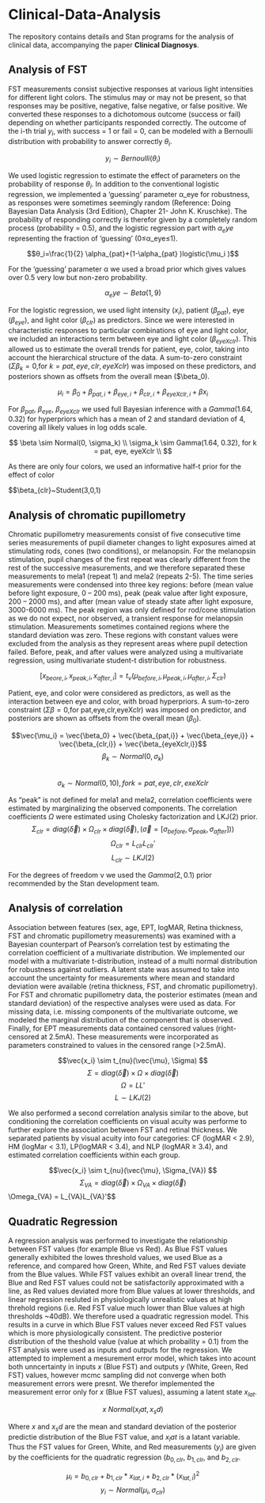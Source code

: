 # Clinical-Data-Analysis

The repository contains details and Stan programs for the analysis of clinical data, accompanying the paper **Clinical Diagnosys**.

## Analysis of FST

FST measurements consist subjective responses at various light intensities for different light colors. The stimulus may or may not be present, so that responses may be positive, negative, false negative, or false positive. We converted these responses to a dichotomous outcome (success or fail) depending on whether participants responded correctly. The outcome of the i-th trial $y_i$, with success = 1 or fail = 0, can be modeled with a Bernoulli distribution with probability to answer correctly $　\theta_i　$. 

$$y_i \sim Bernoulli(\theta_i)$$

We used logistic regression to estimate the effect of parameters on the probability of response $θ_i$. In addition to the conventional logistic regression, we implemented a ‘guessing’ parameter α_eye for robustness, as responses were sometimes seemingly random (Reference: Doing Bayesian Data Analysis (3rd Edition), Chapter 21- John K. Kruschke). The probability of responding correctly is therefor given by a completely random process (probability = 0.5), and the logistic regression part with $α_eye$ representing the fraction of ‘guessing’ (0≤α_eye≤1).

$$θ_i=\frac{1}{2} \alpha_{pat}+(1-\alpha_{pat} )logistic(\mu_i )$$

For the ‘guessing’ parameter α we used a broad prior which gives values over 0.5 very low but non-zero probability.

$$α_eye \sim Beta(1,9)$$

For the logistic regression, we used light intensity ($x_i$), patient ($\beta_{pat}$), eye ($\beta_{eye}$), and light color ($\beta_{clr}$) as predictors. Since we were interested in characteristic responses to particular combinations of eye and light color, we included an interactions term between eye and light color ($\beta_{eyeXclr}$). This allowed us to estimate the overall trends for patient, eye, color, taking into account the hierarchical structure of the data. A sum-to-zero constraint ($\Sigma\beta_k=0$,for $k=pat,eye,clr,eyeXclr$) was imposed on these predictors, and posteriors shown as offsets from the overall mean ($\beta_0).

$$\mu_i=\beta_0+\beta_{pat,i}+\beta_{eye,i}+\beta_{clr,i}+\beta_{eyeXclr,i}+\beta x_i$$

For $\beta_{pat}$, $\beta_{eye}$, $\beta_{eyeXclr}$ we used full Bayesian inference with a $Gamma(1.64,0.32)$ for hyperpriors which has a mean of 2 and standard deviation of 4, covering all likely values in log odds scale.

$$
\beta \sim Normal(0, \sigma_k) \\
\sigma_k \sim Gamma(1.64, 0.32), for k = pat, eye, eyeXclr \\
$$

As there are only four colors, we used an informative half-t prior for the effect of color 

$$\beta_{clr}~Student(3,0,1)

## Analysis of chromatic pupillometry

Chromatic pupillometry measurements consist of five consecutive time series measurements of pupil diameter changes to light exposures aimed at stimulating rods, cones (two conditions), or melanopsin. For the melanopsin stimulation, pupil changes of the first repeat was clearly different from the rest of the successive measurements, and we therefore separated these measurements to mela1 (repeat 1) and mela2 (repeats 2-5). The time series measurements were condensed into three key regions: before (mean value before light exposure, 0 – 200 ms), peak (peak value after light exposure, 200 – 2000 ms), and after (mean value of steady state after light exposure, 3000-6000 ms). The peak region was only defined for rod/cone stimulation as we do not expect, nor observed, a transient response for melanopsin stimulation. Measurements sometimes contained regions where the standard deviation was zero. These regions with constant values were excluded from the analysis as they represent areas where pupil detection failed. Before, peak, and after values were analyzed using a multivariate regression, using multivariate student-t distribution for robustness. 

$$[x_{beore,i},x_{peak,i},x_{after,i} ] = t_{\nu} (μ_{before,i},μ_{peak,i},μ_{after,i}, \Sigma_{clr})$$

Patient, eye, and color were considered as predictors, as well as the interaction between eye and color, with broad hyperpriors. A sum-to-zero constraint ($\Sigma\beta=0$,for pat,eye,clr,eyeXclr) was imposed on predictor, and posteriors are shown as offsets from the overall mean ($\beta_0$).

$$\vec{\mu_i} = \vec{\beta_0} + \vec{\beta_{pat,i}} + \vec{\beta_{eye,i}} + \vec{\beta_{clr,i}} + \vec{\beta_{eyeXclr,i}}$$
$$\beta_k \sim Normal(0, \sigma_k)$$  
$$\sigma_k \sim Normal(0,10), for k=pat,eye,clr,exeXclr $$

As “peak” is not defined for mela1 and mela2, correlation coefficients were estimated by marginalizing the observed components. The correlation coefficients $\Omega$ were estimated using Cholesky factorization and LKJ(2) prior.
$$\Sigma_{clr} = diag(\vec{\delta}) \times \Omega_{clr} \times diag(\vec{\delta}), (\vec{\sigma} = [\sigma_{before}, \sigma_{peak}, \sigma_{after}]))$$
$$\Omega_{clr} = L_{clr} L_{clr}'$$
$$L_{clr} \sim LKJ(2)$$

For the degrees of freedom ν we used the $Gamma(2,0.1)$ prior recommended by the Stan development team.

## Analysis of correlation 

Association between features (sex, age, EPT, logMAR, Retina thickness, FST and chromatic pupillometry measurements) was examined with a Bayesian counterpart of Pearson’s correlation test by estimating the correlation coefficient of a multivariate distribution. We implemented our model with a multivariate t-distribution, instead of a multi normal distribution for robustness against outliers. A latent state was assumed to take into account the uncertainty for measurements where mean and standard deviation were available (retina thickness, FST, and chromatic pupillometry). For FST and chromatic pupillometry data, the posterior estimates (mean and standard deviation) of the respective analyses were used as data. For missing data, i.e. missing components of the multivariate outcome, we modeled the marginal distribution of the component that is observed. Finally, for EPT measurements data contained censored values (right-censored at 2.5mA). These measurements were incorporated as parameters constrained to values in the censored range (>2.5mA). 

$$\vec{x_i} \sim t_{nu}(\vec{\mu}, \Sigma) $$
$$\Sigma = diag(\vec{\delta}) \times \Omega \times diag(\vec{\delta})$$
$$\Omega = LL'$$
$$L \sim LKJ(2)$$

We also performed a second correlation analysis similar to the above, but conditioning the correlation coefficients on visual acuity was performe to further explore the association between FST and retinal thickness. We separated patients by visual acuity into four categories: CF (logMAR < 2.9), HM (logMar < 3.1), LP(logMAR < 3.4), and NLP (logMAR ≥ 3.4), and estimated correlation coefficients within each group. 

$$\vec{x_i} \sim t_{nu}(\vec{\mu}, \Sigma_{VA}) $$
$$\Sigma_{VA} = diag(\vec{\delta}) \times \Omega_{VA} \times diag(\vec{\delta})
$$\Omega_{VA} = L_{VA}L_{VA}'$$

## Quadratic Regression

A regression analysis was performed to investigate the relationship between FST values (for example Blue vs Red). As Blue FST values generally exhibited the lowes threshold values, we used Blue as a reference, and compared how Green, White, and Red FST values deviate from the Blue values. While FST values exhibit an overall linear trend, the Blue and Red FST values could not be satisfactorily approximated  with a line, as Red values deviated more from Blue values at lower thresholds, and linear regression resluted in physiologically unrealistic values at high threhold regions (i.e. Red FST value much lower than Blue values at high thresholds ~40dB). We therefore used a quadratic regression model. This results in a curve in which Blue FST values never exceed Red FST values which is more physiologically consistent. The predictive posterior distribution of the theshold value (value at which probaility = 0.1) from the FST analysis were used as inputs and outputs for the regression. We attempted to implement a mesurement error model, which takes into acount both unncertainty in inputs $x$ (Blue FST) and outputs $y$ (White, Green, Red FST) values, however mcmc sampling did not converge when both measurement errors were presnt. We therefor implemented the measurement error only for $x$ (Blue FST values), assuming a latent state $x_{lat}$. 

$$  x ~ Normal(x_lat, x_sd) $$

Where $x$ and $x_sd$ are the mean and standard deviation of the posterior predictie distribution of the Blue FST value, and $x_lat$ is a latant variable. Thus the FST values for Green, White, and Red measurements ($y_i$) are given by the coefficients for the quadratic regression ($b_{0,clr}$, $b_{1,clr}$, and $b_{2,clr}$.

$$ \mu_i = b_{0,clr} + b_{1,clr} * x_{lat,i} + b_{2,clr} * (x_{lat,i})^2 $$
$$ y_i \sim Normal(\mu_i, \sigma_{clr}) $$


